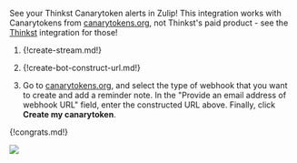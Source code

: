 See your Thinkst Canarytoken alerts in Zulip! This integration works with Canarytokens from
[canarytokens.org][canarytokens], not Thinkst's paid product - see the
[Thinkst](/integrations/doc/thinkst) integration for those!

1. {!create-stream.md!}

1. {!create-bot-construct-url.md!}

1. Go to [canarytokens.org][canarytokens], and select the type of
   webhook that you want to create and add a reminder note.
   In the "Provide an email address of webhook URL" field, enter the constructed
   URL above.
   Finally, click **Create my canarytoken**.

{!congrats.md!}

![](/static/images/integrations/canarytoken/001.png)

[canarytokens]: https://canarytokens.org
